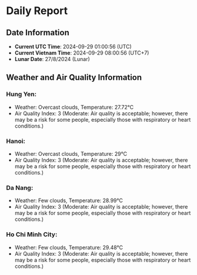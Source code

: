 # Daily Report
## Date Information
- **Current UTC Time**: 2024-09-29 01:00:56 (UTC)
- **Current Vietnam Time**: 2024-09-29 08:00:56 (UTC+7)
- **Lunar Date**: 27/8/2024 (Lunar)

## Weather and Air Quality Information

### Hung Yen:
- Weather: Overcast clouds, Temperature: 27.72°C
- Air Quality Index: 3 (Moderate: Air quality is acceptable; however, there may be a risk for some people, especially those with respiratory or heart conditions.)

### Hanoi:
- Weather: Overcast clouds, Temperature: 29°C
- Air Quality Index: 3 (Moderate: Air quality is acceptable; however, there may be a risk for some people, especially those with respiratory or heart conditions.)

### Da Nang:
- Weather: Few clouds, Temperature: 28.99°C
- Air Quality Index: 3 (Moderate: Air quality is acceptable; however, there may be a risk for some people, especially those with respiratory or heart conditions.)

### Ho Chi Minh City:
- Weather: Few clouds, Temperature: 29.48°C
- Air Quality Index: 3 (Moderate: Air quality is acceptable; however, there may be a risk for some people, especially those with respiratory or heart conditions.)
